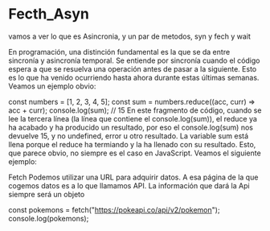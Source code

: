 # Fecth_Asyn
vamos a ver lo que es Asincronia, y un par de metodos, syn y fech y wait



En programación, una distinción fundamental es la que se da entre sincronía y asincronía temporal. Se entiende por sincronía cuando el código espera a que se resuelva una operación antes de pasar a la siguiente. Esto es lo que ha venido ocurriendo hasta ahora durante estas últimas semanas. Veamos un ejemplo obvio:

const numbers = [1, 2, 3, 4, 5];
const sum = numbers.reduce((acc, curr) => acc + curr);
console.log(sum);  // 15
En este fragmento de código, cuando se lee la tercera línea (la línea que contiene el console.log(sum)), el reduce ya ha acabado y ha producido un resultado, por eso el console.log(sum) nos devuelve 15, y no undefined, error u otro resultado. La variable sum está llena porque el reduce ha termiando y la ha llenado con su resultado. Esto, que parece obvio, no siempre es el caso en JavaScript. Veamos el siguiente ejemplo:

Fetch
Podemos utilizar una URL para adquirir datos. A esa página de la que cogemos datos es a lo que llamamos API. La información que dará la Api siempre será un objeto

const pokemons = fetch("https://pokeapi.co/api/v2/pokemon");
console.log(pokemons);